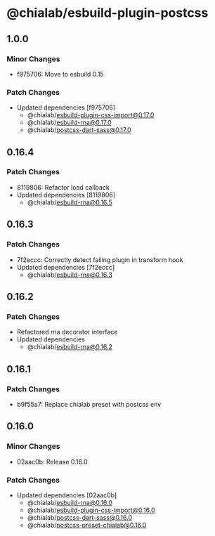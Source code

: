 # @chialab/esbuild-plugin-postcss

## 1.0.0

### Minor Changes

- f975706: Move to esbuild 0.15

### Patch Changes

- Updated dependencies [f975706]
  - @chialab/esbuild-plugin-css-import@0.17.0
  - @chialab/esbuild-rna@0.17.0
  - @chialab/postcss-dart-sass@0.17.0

## 0.16.4

### Patch Changes

- 8119806: Refactor load callback
- Updated dependencies [8119806]
  - @chialab/esbuild-rna@0.16.5

## 0.16.3

### Patch Changes

- 7f2eccc: Correctly detect failing plugin in transform hook
- Updated dependencies [7f2eccc]
  - @chialab/esbuild-rna@0.16.3

## 0.16.2

### Patch Changes

- Refactored rna decorator interface
- Updated dependencies
  - @chialab/esbuild-rna@0.16.2

## 0.16.1

### Patch Changes

- b9f55a7: Replace chialab preset with postcss env

## 0.16.0

### Minor Changes

- 02aac0b: Release 0.16.0

### Patch Changes

- Updated dependencies [02aac0b]
  - @chialab/esbuild-rna@0.16.0
  - @chialab/esbuild-plugin-css-import@0.16.0
  - @chialab/postcss-dart-sass@0.16.0
  - @chialab/postcss-preset-chialab@0.16.0
